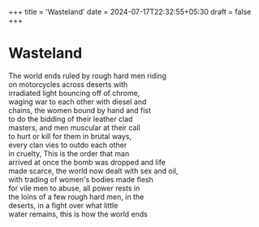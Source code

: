 +++
title = 'Wasteland'
date = 2024-07-17T22:32:55+05:30
draft = false 
+++

# Wasteland

The world ends ruled by rough hard men riding\
on motorcycles across deserts with\
irradiated light bouncing off of chrome,\
waging war to each other with diesel and\
chains, the women bound by hand and fist\
to do the bidding of their leather clad\
masters, and men muscular at their call\
to hurt or kill for them in brutal ways,\
every clan vies to outdo each other\
in cruelty, This is the order that man\
arrived at once the bomb was dropped and life\
made scarce, the world now dealt with sex and oil,\
with trading of women's bodies made flesh\
for vile men to abuse, all power rests in\
the loins of a few rough hard men, in the\
deserts, in a fight over what little\
water remains, this is how the world ends